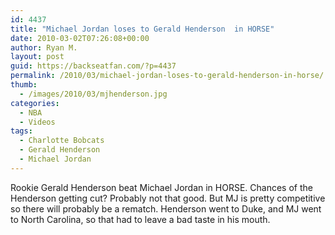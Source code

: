 ```yaml
---
id: 4437
title: "Michael Jordan loses to Gerald Henderson  in HORSE"
date: 2010-03-02T07:26:08+00:00
author: Ryan M.
layout: post
guid: https://backseatfan.com/?p=4437
permalink: /2010/03/michael-jordan-loses-to-gerald-henderson-in-horse/
thumb:
  - /images/2010/03/mjhenderson.jpg
categories:
  - NBA
  - Videos
tags:
  - Charlotte Bobcats
  - Gerald Henderson
  - Michael Jordan
---
```


<div class="entry">
  <p>
  </p>

  <p>
    Rookie Gerald Henderson beat Michael Jordan in HORSE. Chances of the Henderson getting cut? Probably not that good. But MJ is pretty competitive so there will probably be a rematch. Henderson went to Duke, and MJ went to North Carolina, so that had to leave a bad taste in his mouth.
  </p>
</div>
